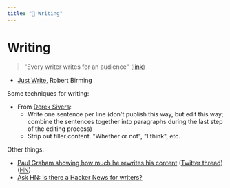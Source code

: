 ```yaml
---
title: "📝 Writing"
---
```

# Writing

> "Every writer writes for an audience"
> ([link](https://youtu.be/aRln8atkNaY?t=212))

- [Just Write](https://robert.bearblog.dev/just-write/), Robert Birming

Some techniques for writing:
- From [Derek Sivers](https://sive.rs/1s):
  - Write one sentence per line (don't publish this way, but edit this way;
    combine the sentences together into paragraphs during the last step of the
    editing process)
  - Strip out filler content. "Whether or not", "I think", etc.

Other things:
- [Paul Graham showing how much he rewrites his
  content](https://byronm.com/13sentences.html) ([Twitter
  thread](https://twitter.com/paulg/status/1571774245214244864))
  ([HN](https://news.ycombinator.com/item?id=32895672))
- [Ask HN: Is there a Hacker News for
  writers?](https://news.ycombinator.com/item?id=32750322)
